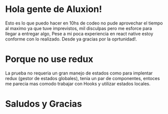 # Hola gente de Aluxion!

Esto es lo que puedo hacer en 10hs de codeo no pude aprovechar el tiempo al maximo ya que tuve imprevistos, mil disculpas pero me esforce para llegar a entregar algo,
Pese a mi poca experiencia en react native estoy conforme con lo realizado.
Desde ya gracias por la oprtunidad!.


# Porque no use redux

La prueba no requeria un gran manejo de estados como para implentar redux (gestor de estados globales),
tenia un par de componentes, entoces me parecia mas comodo trabajar con Hooks y utilizar estados locales. 

# Saludos y Gracias 
